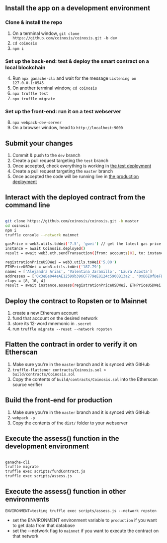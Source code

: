 ## Install the app on a development environment

### Clone & install the repo

1. On a terminal window, `git clone https://github.com/coinosis/coinosis.git -b dev`
2. `cd coinosis`
3. `npm i`

### Set up the back-end: test & deploy the smart contract on a local blockchain

4. Run `npx ganache-cli` and wait for the message `Listening on 127.0.0.1:8545`
5. On another terminal window, `cd coinosis`
6. `npx truffle test`
7. `npx truffle migrate`

### Set up the front-end: run it on a test webserver

8. `npx webpack-dev-server`
9. On a browser window, head to `http://localhost:9000`

## Submit your changes

1. Commit & push to the `dev` branch
2. Create a pull request targeting the `test` branch
3. Once accepted, check everything is working in [the test deployment](https://coinosis-front.herokuapp.com)
4. Create a pull request targeting the `master` branch
5. Once accepted the code will be running live in [the production deployment](https://coinosis.github.io)

## Interact with the deployed contract from the command line

```bash

git clone https://github.com/coinosis/coinosis.git -b master
cd coinosis
npm i
truffle console --network mainnet

gasPrice = web3.utils.toWei('7.5', 'gwei') // get the latest gas price from https://etherscan.io/gastracker
instance = await Coinosis.deployed()
result = await web3.eth.sendTransaction({from: accounts[0], to: instance.address, value: web3.utils.toWei('1'), gasPrice})

registrationPriceUSDWei = web3.utils.toWei('5.00')
ETHPriceUSDWei = web3.utils.toWei('187.79')
names = ['Alejandra Arias', 'Valentina Jaramillo', 'Laura Acosta']
addresses = ['0x3eBe044eAE12599b396CF779eE8124c5900B13a2', '0xB6E0fDeFB8D65D50cc5eEd77F79e46E10d749DE4', '0xEB13677C9B17746b7C1ac717A3113087e075E191']
claps = [8, 10, 4]
result = await instance.assess(registrationPriceUSDWei, ETHPriceUSDWei, names, addresses, claps, {gasPrice})

```

## Deploy the contract to Ropsten or to Mainnet

1. create a new Ethereum account
2. fund that account on the desired network
3. store its 12-word mnemonic in `.secret`
4. run `truffle migrate --reset --network ropsten`

## Flatten the contract in order to verify it on Etherscan

1. Make sure you're in the `master` branch and it is synced with GitHub
2. `truffle-flattener contracts/Coinosis.sol > build/contracts/Coinosis.sol`
3. Copy the contents of `build/contracts/Coinosis.sol` into the Etherscan source verifier

## Build the front-end for production

1. Make sure you're in the `master` branch and it is synced with GitHub
2. `webpack -p`
3. Copy the contents of the `dist/` folder to your webserver

## Execute the assess() function in the development environment

```bash

ganache-cli
truffle migrate
truffle exec scripts/fundContract.js
truffle exec scripts/assess.js

```

## Execute the assess() function in other environments

`ENVIRONMENT=testing truffle exec scripts/assess.js --network ropsten`

* set the ENVIRONMENT environment variable to `production` if you want to get data from that database
* set the --network flag to `mainnet` if you want to execute the contract on that network
